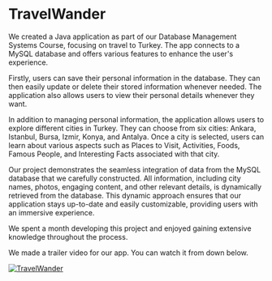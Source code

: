 # TravelWander

We created a Java application as part of our Database Management Systems Course, focusing on travel to Turkey. The app connects to a MySQL database and offers various features to enhance the user's experience.

Firstly, users can save their personal information in the database. They can then easily update or delete their stored information whenever needed. The application also allows users to view their personal details whenever they want.

In addition to managing personal information, the application allows users to explore different cities in Turkey. They can choose from six cities: Ankara, Istanbul, Bursa, Izmir, Konya, and Antalya. Once a city is selected, users can learn about various aspects such as Places to Visit, Activities, Foods, Famous People, and Interesting Facts associated with that city.

Our project demonstrates the seamless integration of data from the MySQL database that we carefully constructed. All information, including city names, photos, engaging content, and other relevant details, is dynamically retrieved from the database. This dynamic approach ensures that our application stays up-to-date and easily customizable, providing users with an immersive experience.

We spent a month developing this project and enjoyed gaining extensive knowledge throughout the process.



We made a trailer video for our app. You can watch it from down below.


[![TravelWander](https://snipboard.io/lBEO1A.jpg)](https://www.youtube.com/watch?v=WWGPPHXyAvI)




